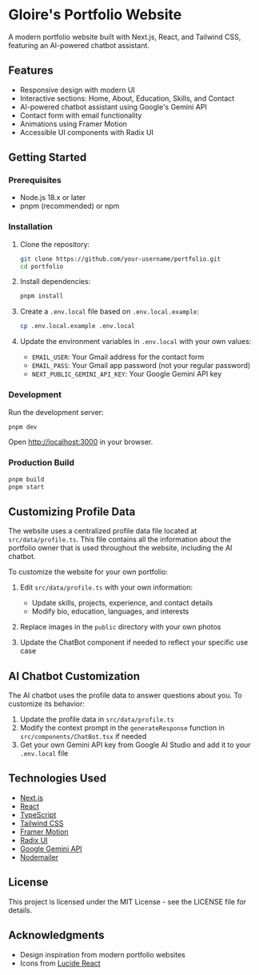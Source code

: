 # Gloire's Portfolio Website

A modern portfolio website built with Next.js, React, and Tailwind CSS, featuring an AI-powered chatbot assistant.

## Features

- Responsive design with modern UI
- Interactive sections: Home, About, Education, Skills, and Contact
- AI-powered chatbot assistant using Google's Gemini API
- Contact form with email functionality
- Animations using Framer Motion
- Accessible UI components with Radix UI

## Getting Started

### Prerequisites

- Node.js 18.x or later
- pnpm (recommended) or npm

### Installation

1. Clone the repository:

   ```bash
   git clone https://github.com/your-username/portfolio.git
   cd portfolio
   ```

2. Install dependencies:

   ```bash
   pnpm install
   ```

3. Create a `.env.local` file based on `.env.local.example`:

   ```bash
   cp .env.local.example .env.local
   ```

4. Update the environment variables in `.env.local` with your own values:
   - `EMAIL_USER`: Your Gmail address for the contact form
   - `EMAIL_PASS`: Your Gmail app password (not your regular password)
   - `NEXT_PUBLIC_GEMINI_API_KEY`: Your Google Gemini API key

### Development

Run the development server:

```bash
pnpm dev
```

Open [http://localhost:3000](http://localhost:3000) in your browser.

### Production Build

```bash
pnpm build
pnpm start
```

## Customizing Profile Data

The website uses a centralized profile data file located at `src/data/profile.ts`. This file contains all the information about the portfolio owner that is used throughout the website, including the AI chatbot.

To customize the website for your own portfolio:

1. Edit `src/data/profile.ts` with your own information:

   - Update skills, projects, experience, and contact details
   - Modify bio, education, languages, and interests

2. Replace images in the `public` directory with your own photos

3. Update the ChatBot component if needed to reflect your specific use case

## AI Chatbot Customization

The AI chatbot uses the profile data to answer questions about you. To customize its behavior:

1. Update the profile data in `src/data/profile.ts`
2. Modify the context prompt in the `generateResponse` function in `src/components/ChatBot.tsx` if needed
3. Get your own Gemini API key from Google AI Studio and add it to your `.env.local` file

## Technologies Used

- [Next.js](https://nextjs.org/)
- [React](https://reactjs.org/)
- [TypeScript](https://www.typescriptlang.org/)
- [Tailwind CSS](https://tailwindcss.com/)
- [Framer Motion](https://www.framer.com/motion/)
- [Radix UI](https://www.radix-ui.com/)
- [Google Gemini API](https://ai.google.dev/)
- [Nodemailer](https://nodemailer.com/)

## License

This project is licensed under the MIT License - see the LICENSE file for details.

## Acknowledgments

- Design inspiration from modern portfolio websites
- Icons from [Lucide React](https://lucide.dev/)

